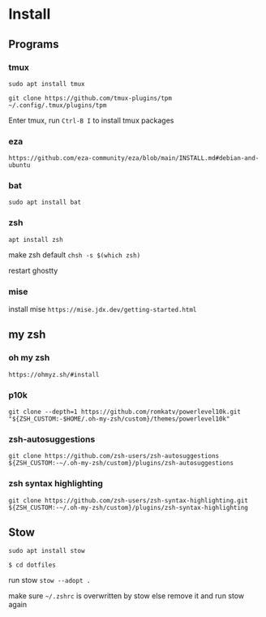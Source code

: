 # Install

## Programs
### tmux
`sudo apt install tmux`

`git clone https://github.com/tmux-plugins/tpm ~/.config/.tmux/plugins/tpm`

Enter tmux, run `Ctrl-B I` to install tmux packages

### eza
`https://github.com/eza-community/eza/blob/main/INSTALL.md#debian-and-ubuntu`

### bat
`sudo apt install bat`

### zsh
`apt install zsh`

make zsh default `chsh -s $(which zsh)`

restart ghostty 

### mise
install mise `https://mise.jdx.dev/getting-started.html`

## my zsh
### oh my zsh  
`https://ohmyz.sh/#install`

### p10k
`git clone --depth=1 https://github.com/romkatv/powerlevel10k.git "${ZSH_CUSTOM:-$HOME/.oh-my-zsh/custom}/themes/powerlevel10k"`

### zsh-autosuggestions 
`git clone https://github.com/zsh-users/zsh-autosuggestions ${ZSH_CUSTOM:-~/.oh-my-zsh/custom}/plugins/zsh-autosuggestions`

### zsh syntax highlighting 
`git clone https://github.com/zsh-users/zsh-syntax-highlighting.git ${ZSH_CUSTOM:-~/.oh-my-zsh/custom}/plugins/zsh-syntax-highlighting`

## Stow
`sudo apt install stow`

`$ cd dotfiles`

run stow `stow --adopt .`

make sure `~/.zshrc` is overwritten by stow else remove it and run stow again



